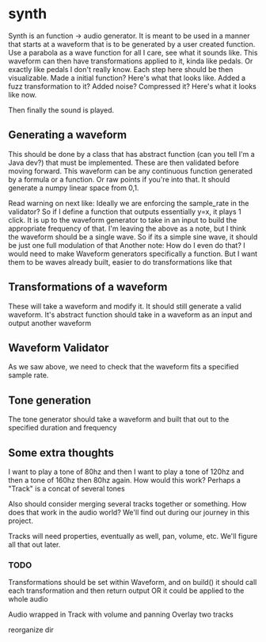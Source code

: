 # synth

Synth is an function -> audio generator. It is meant to be used in a manner that starts at a waveform that is to be generated by a user created function. Use a parabola as a wave function for all I care, see what it sounds like.
This waveform can then have transformations applied to it, kinda like pedals. Or exactly like pedals I don't really know.
Each step here should be then visualizable. Made a initial function? Here's what that looks like. Added a fuzz transformation to it? Added noise? Compressed it? Here's what it looks like now.

Then finally the sound is played.

## Generating a waveform
This should be done by a class that has abstract function (can you tell I'm a Java dev?) that must be implemented. These are then validated before moving forward.
This waveform can be any continuous function generated by a formula or a function. Or raw points if you're into that. It should generate a numpy linear space from 0,1.

Read warning on next like: Ideally we are enforcing the sample_rate in the validator? So if I define a function that outputs essentially y=x, it plays 1 click. It is up to the waveform generator to take in an input to build the appropriate frequency of that.
I'm leaving the above as a note, but I think the waveform should be a single wave. So if its a simple sine wave, it should be just one full modulation of that
Another note: How do I even do that? I would need to make Waveform generators specifically a function. But I want them to be waves already built, easier to do transformations like that

## Transformations of a waveform
These will take a waveform and modify it. It should still generate a valid waveform. It's abstract function should take in a waveform as an input and output another waveform

## Waveform Validator
As we saw above, we need to check that the waveform fits a specified sample rate.

## Tone generation
The tone generator should take a waveform and built that out to the specified duration and frequency

## Some extra thoughts
I want to play a tone of 80hz and then I want to play a tone of 120hz and then a tone of 160hz then 80hz again. How would this work?
Perhaps a "Track" is a concat of several tones

Also should consider merging several tracks together or something. How does that work in the audio world? We'll find out during our journey in this project.

Tracks will need properties, eventually as well, pan, volume, etc. We'll figure all that out later.

### TODO 
Transformations should be set within Waveform, and on build() it should call each transformation and then return output
OR it could be applied to the whole audio

Audio wrapped in Track with volume and panning
Overlay two tracks

reorganize dir
